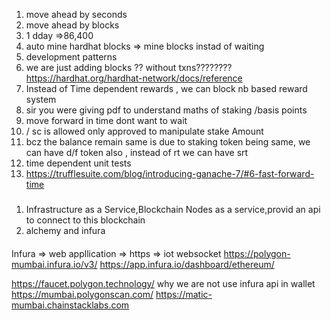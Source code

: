 1) move ahead by seconds
2)  move ahead by blocks
3)  1 dday =>86,400
4)  auto mine hardhat blocks => mine blocks instad of waiting 
5)  development patterns
6)  we are just adding blocks ?? without txns???????? https://hardhat.org/hardhat-network/docs/reference
7)  Instead of Time dependent rewards , we can block nb based reward system
8)  sir you were giving pdf to understand maths of staking /basis points
9)  move forward in time dont want to wait
10) / sc is allowed only approved to manipulate stake Amount
11) bcz the balance remain same is due to staking token being same, we can have d/f token also , instead of rt we can have srt
12) time dependent unit tests
13) https://trufflesuite.com/blog/introducing-ganache-7/#6-fast-forward-time


###
1) Infrastructure as a Service,Blockchain Nodes as a service,provid an api to connect to this blockchain 
2) alchemy and infura

#### 
Infura 
=> web appllication => https
=> iot websocket 
https://polygon-mumbai.infura.io/v3/
https://app.infura.io/dashboard/ethereum/

https://faucet.polygon.technology/
why we are not use infura api in wallet
https://mumbai.polygonscan.com/
https://matic-mumbai.chainstacklabs.com